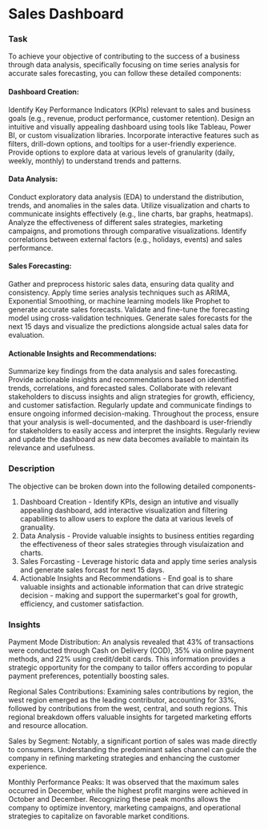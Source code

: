 # Sales Dashboard

### Task 
To achieve your objective of contributing to the success of a business through data analysis, specifically focusing on time series analysis for accurate sales forecasting, you can follow these detailed components:

#### Dashboard Creation:

Identify Key Performance Indicators (KPIs) relevant to sales and business goals (e.g., revenue, product performance, customer retention).
Design an intuitive and visually appealing dashboard using tools like Tableau, Power BI, or custom visualization libraries.
Incorporate interactive features such as filters, drill-down options, and tooltips for a user-friendly experience.
Provide options to explore data at various levels of granularity (daily, weekly, monthly) to understand trends and patterns.

#### Data Analysis:

Conduct exploratory data analysis (EDA) to understand the distribution, trends, and anomalies in the sales data.
Utilize visualization and charts to communicate insights effectively (e.g., line charts, bar graphs, heatmaps).
Analyze the effectiveness of different sales strategies, marketing campaigns, and promotions through comparative visualizations.
Identify correlations between external factors (e.g., holidays, events) and sales performance.

#### Sales Forecasting:

Gather and preprocess historic sales data, ensuring data quality and consistency.
Apply time series analysis techniques such as ARIMA, Exponential Smoothing, or machine learning models like Prophet to generate accurate sales forecasts.
Validate and fine-tune the forecasting model using cross-validation techniques.
Generate sales forecasts for the next 15 days and visualize the predictions alongside actual sales data for evaluation.

#### Actionable Insights and Recommendations:

Summarize key findings from the data analysis and sales forecasting.
Provide actionable insights and recommendations based on identified trends, correlations, and forecasted sales.
Collaborate with relevant stakeholders to discuss insights and align strategies for growth, efficiency, and customer satisfaction.
Regularly update and communicate findings to ensure ongoing informed decision-making.
Throughout the process, ensure that your analysis is well-documented, and the dashboard is user-friendly for stakeholders to easily access and interpret the insights. Regularly review and update the dashboard as new data becomes available to maintain its relevance and usefulness.

### Description 
The objective can be broken down into the following detailed components- 
1. Dashboard Creation - Identify KPIs, design an intutive and visually appealing dashboard, add interactive visualization and filtering capabilities to allow users to explore the data at various levels of granuality.
2. Data Analysis - Provide valuable insights to business entities regarding the effectiveness of theor sales strategies through visulaization and charts.
3. Sales Forcasting - Leverage historic data and apply time series analysis and generate sales forcast for next 15 days.
4. Actionable Insights and Recommendations - End goal is to share valuable insights and actionable information that can drive strategic decision - making and support the supermarket's goal for growth, efficiency, and customer satisfaction.

### Insights

Payment Mode Distribution: An analysis revealed that 43% of transactions were conducted through Cash on Delivery (COD), 35% via online payment methods, and 22% using credit/debit cards. This information provides a strategic opportunity for the company to tailor offers according to popular payment preferences, potentially boosting sales.

Regional Sales Contributions: Examining sales contributions by region, the west region emerged as the leading contributor, accounting for 33%, followed by contributions from the west, central, and south regions. This regional breakdown offers valuable insights for targeted marketing efforts and resource allocation.

Sales by Segment: Notably, a significant portion of sales was made directly to consumers. Understanding the predominant sales channel can guide the company in refining marketing strategies and enhancing the customer experience.

Monthly Performance Peaks: It was observed that the maximum sales occurred in December, while the highest profit margins were achieved in October and December. Recognizing these peak months allows the company to optimize inventory, marketing campaigns, and operational strategies to capitalize on favorable market conditions.

